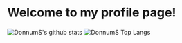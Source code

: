 # Welcome to my profile page!

<img align="center" src="https://github-readme-stats.vercel.app/api?username=DonnumS&hide=['stars']&show_icons=true&theme=tokyonight" alt="DonnumS's github stats">

<img align="center" src="https://github-readme-stats.vercel.app/api/top-langs/?username=DonnumS&hide_langs_below=1&theme=tokyonight" alt="DonnumS Top Langs">
